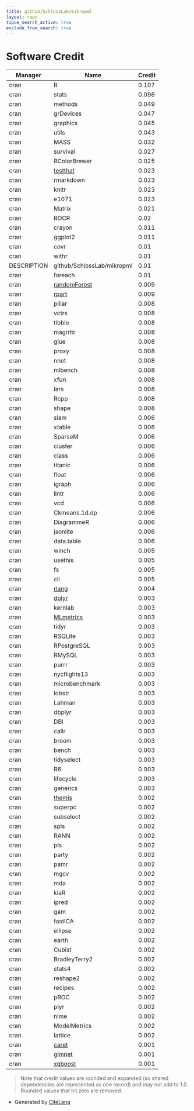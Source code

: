 ```yaml
---
title: github/SchlossLab/mikropml
layout: repo
tipue_search_active: true
exclude_from_search: true
---
```

# Software Credit

|Manager|Name|Credit|
|-------|----|------|
|cran|R|0.107|
|cran|stats|0.096|
|cran|methods|0.049|
|cran|grDevices|0.047|
|cran|graphics|0.045|
|cran|utils|0.043|
|cran|MASS|0.032|
|cran|survival|0.027|
|cran|RColorBrewer|0.025|
|cran|[testthat](https://testthat.r-lib.org)|0.023|
|cran|rmarkdown|0.023|
|cran|knitr|0.023|
|cran|e1071|0.023|
|cran|Matrix|0.021|
|cran|ROCR|0.02|
|cran|crayon|0.011|
|cran|ggplot2|0.011|
|cran|covr|0.01|
|cran|withr|0.01|
|DESCRIPTION|github/SchlossLab/mikropml|0.01|
|cran|foreach|0.01|
|cran|[randomForest](https://www.stat.berkeley.edu/~breiman/RandomForests/)|0.009|
|cran|[rpart](https://github.com/bethatkinson/rpart)|0.009|
|cran|pillar|0.008|
|cran|vctrs|0.008|
|cran|tibble|0.008|
|cran|magrittr|0.008|
|cran|glue|0.008|
|cran|proxy|0.008|
|cran|nnet|0.008|
|cran|mlbench|0.008|
|cran|xfun|0.008|
|cran|lars|0.008|
|cran|Rcpp|0.008|
|cran|shape|0.008|
|cran|slam|0.006|
|cran|xtable|0.006|
|cran|SparseM|0.006|
|cran|cluster|0.006|
|cran|class|0.006|
|cran|titanic|0.006|
|cran|float|0.006|
|cran|igraph|0.006|
|cran|lintr|0.006|
|cran|vcd|0.006|
|cran|Ckmeans.1d.dp|0.006|
|cran|DiagrammeR|0.006|
|cran|jsonlite|0.006|
|cran|data.table|0.006|
|cran|winch|0.005|
|cran|usethis|0.005|
|cran|fs|0.005|
|cran|cli|0.005|
|cran|[rlang](https://rlang.r-lib.org)|0.004|
|cran|[dplyr](https://dplyr.tidyverse.org)|0.003|
|cran|kernlab|0.003|
|cran|[MLmetrics](http://github.com/yanyachen/MLmetrics)|0.003|
|cran|tidyr|0.003|
|cran|RSQLite|0.003|
|cran|RPostgreSQL|0.003|
|cran|RMySQL|0.003|
|cran|purrr|0.003|
|cran|nycflights13|0.003|
|cran|microbenchmark|0.003|
|cran|lobstr|0.003|
|cran|Lahman|0.003|
|cran|dbplyr|0.003|
|cran|DBI|0.003|
|cran|callr|0.003|
|cran|broom|0.003|
|cran|bench|0.003|
|cran|tidyselect|0.003|
|cran|R6|0.003|
|cran|lifecycle|0.003|
|cran|generics|0.003|
|cran|[themis](https://github.com/tidymodels/themis)|0.002|
|cran|superpc|0.002|
|cran|subselect|0.002|
|cran|spls|0.002|
|cran|RANN|0.002|
|cran|pls|0.002|
|cran|party|0.002|
|cran|pamr|0.002|
|cran|mgcv|0.002|
|cran|mda|0.002|
|cran|klaR|0.002|
|cran|ipred|0.002|
|cran|gam|0.002|
|cran|fastICA|0.002|
|cran|ellipse|0.002|
|cran|earth|0.002|
|cran|Cubist|0.002|
|cran|BradleyTerry2|0.002|
|cran|stats4|0.002|
|cran|reshape2|0.002|
|cran|recipes|0.002|
|cran|pROC|0.002|
|cran|plyr|0.002|
|cran|nlme|0.002|
|cran|ModelMetrics|0.002|
|cran|lattice|0.002|
|cran|[caret](https://github.com/topepo/caret/)|0.001|
|cran|[glmnet](https://glmnet.stanford.edu)|0.001|
|cran|[xgboost](https://github.com/dmlc/xgboost)|0.001|


> Note that credit values are rounded and expanded (so shared dependencies are represented as one record) and may not add to 1.0. Rounded values that hit zero are removed.


- Generated by [CiteLang](https://github.com/vsoch/citelang)
